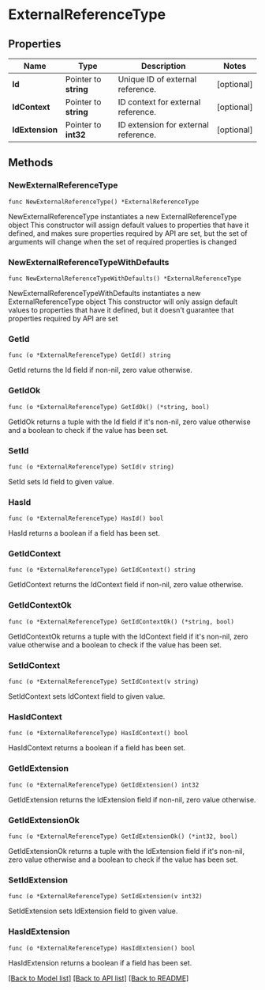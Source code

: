 # ExternalReferenceType

## Properties

Name | Type | Description | Notes
------------ | ------------- | ------------- | -------------
**Id** | Pointer to **string** | Unique ID of external reference. | [optional] 
**IdContext** | Pointer to **string** | ID context for external reference. | [optional] 
**IdExtension** | Pointer to **int32** | ID extension for external reference. | [optional] 

## Methods

### NewExternalReferenceType

`func NewExternalReferenceType() *ExternalReferenceType`

NewExternalReferenceType instantiates a new ExternalReferenceType object
This constructor will assign default values to properties that have it defined,
and makes sure properties required by API are set, but the set of arguments
will change when the set of required properties is changed

### NewExternalReferenceTypeWithDefaults

`func NewExternalReferenceTypeWithDefaults() *ExternalReferenceType`

NewExternalReferenceTypeWithDefaults instantiates a new ExternalReferenceType object
This constructor will only assign default values to properties that have it defined,
but it doesn't guarantee that properties required by API are set

### GetId

`func (o *ExternalReferenceType) GetId() string`

GetId returns the Id field if non-nil, zero value otherwise.

### GetIdOk

`func (o *ExternalReferenceType) GetIdOk() (*string, bool)`

GetIdOk returns a tuple with the Id field if it's non-nil, zero value otherwise
and a boolean to check if the value has been set.

### SetId

`func (o *ExternalReferenceType) SetId(v string)`

SetId sets Id field to given value.

### HasId

`func (o *ExternalReferenceType) HasId() bool`

HasId returns a boolean if a field has been set.

### GetIdContext

`func (o *ExternalReferenceType) GetIdContext() string`

GetIdContext returns the IdContext field if non-nil, zero value otherwise.

### GetIdContextOk

`func (o *ExternalReferenceType) GetIdContextOk() (*string, bool)`

GetIdContextOk returns a tuple with the IdContext field if it's non-nil, zero value otherwise
and a boolean to check if the value has been set.

### SetIdContext

`func (o *ExternalReferenceType) SetIdContext(v string)`

SetIdContext sets IdContext field to given value.

### HasIdContext

`func (o *ExternalReferenceType) HasIdContext() bool`

HasIdContext returns a boolean if a field has been set.

### GetIdExtension

`func (o *ExternalReferenceType) GetIdExtension() int32`

GetIdExtension returns the IdExtension field if non-nil, zero value otherwise.

### GetIdExtensionOk

`func (o *ExternalReferenceType) GetIdExtensionOk() (*int32, bool)`

GetIdExtensionOk returns a tuple with the IdExtension field if it's non-nil, zero value otherwise
and a boolean to check if the value has been set.

### SetIdExtension

`func (o *ExternalReferenceType) SetIdExtension(v int32)`

SetIdExtension sets IdExtension field to given value.

### HasIdExtension

`func (o *ExternalReferenceType) HasIdExtension() bool`

HasIdExtension returns a boolean if a field has been set.


[[Back to Model list]](../README.md#documentation-for-models) [[Back to API list]](../README.md#documentation-for-api-endpoints) [[Back to README]](../README.md)


